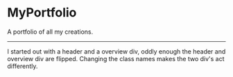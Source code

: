 # MyPortfolio
A portfolio of all my creations.
__________________________________

I started out with a header and a overview div,
oddly enough the header and overview div are flipped. Changing the class names makes the two div's act differently.